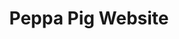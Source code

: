 ---
title: Peppa Pig Website
developer: Kids Industries
client: Nick Jr.
image: PeppaPigWebsite.jpg
link: http://www.kidsindustries.com/case-studies/peppa-pig-website
html5: http://www.peppapig.com
featured: true
---